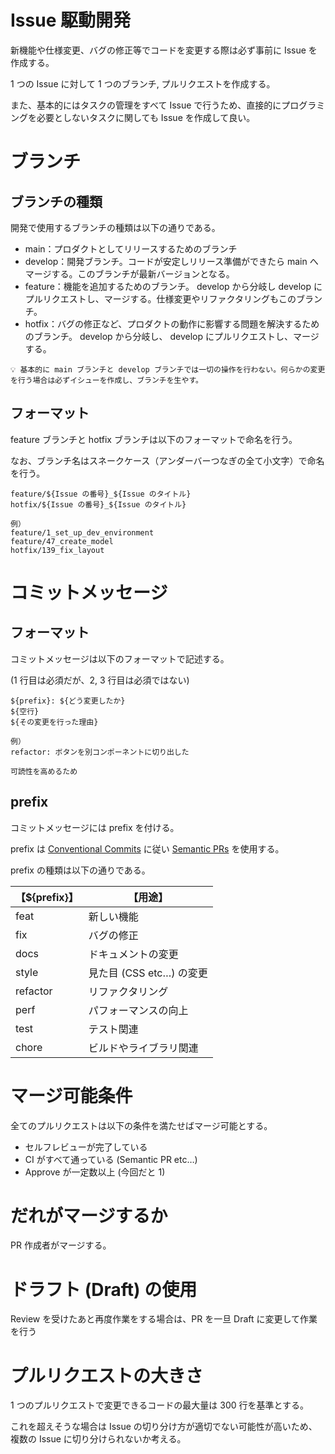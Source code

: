 # Issue 駆動開発

新機能や仕様変更、バグの修正等でコードを変更する際は必ず事前に Issue を作成する。

1 つの Issue に対して 1 つのブランチ, プルリクエストを作成する。

また、基本的にはタスクの管理をすべて Issue で行うため、直接的にプログラミングを必要としないタスクに関しても Issue を作成して良い。


# ブランチ

## ブランチの種類

開発で使用するブランチの種類は以下の通りである。

- main：プロダクトとしてリリースするためのブランチ
- develop：開発ブランチ。コードが安定しリリース準備ができたら main へマージする。このブランチが最新バージョンとなる。
- feature：機能を追加するためのブランチ。 develop から分岐し develop にプルリクエストし、マージする。仕様変更やリファクタリングもこのブランチ。
- hotfix：バグの修正など、プロダクトの動作に影響する問題を解決するためのブランチ。 develop から分岐し、 develop にプルリクエストし、マージする。

```
💡 基本的に main ブランチと develop ブランチでは一切の操作を行わない。何らかの変更を行う場合は必ずイシューを作成し、ブランチを生やす。
```

## フォーマット

feature ブランチと hotfix ブランチは以下のフォーマットで命名を行う。

なお、ブランチ名はスネークケース（アンダーバーつなぎの全て小文字）で命名を行う。

```
feature/${Issue の番号}_${Issue のタイトル}
hotfix/${Issue の番号}_${Issue のタイトル}
```

```
例）
feature/1_set_up_dev_environment
feature/47_create_model
hotfix/139_fix_layout
```

# コミットメッセージ

## フォーマット

コミットメッセージは以下のフォーマットで記述する。

(1 行目は必須だが、2, 3 行目は必須ではない)

```tsx
${prefix}: ${どう変更したか}
${空行}
${その変更を行った理由}
```

```
例）
refactor: ボタンを別コンポーネントに切り出した

可読性を高めるため
```

## prefix

コミットメッセージには prefix を付ける。

prefix は [Conventional Commits](https://www.conventionalcommits.org/en/v1.0.0/) に従い [Semantic PRs](https://github.com/apps/semantic-prs) を使用する。

prefix の種類は以下の通りである。

| 【${prefix}】 | 【用途】                 |
| ------------- | ------------------------ |
| feat          | 新しい機能               |
| fix           | バグの修正               |
| docs          | ドキュメントの変更       |
| style         | 見た目 (CSS etc…) の変更 |
| refactor      | リファクタリング         |
| perf          | パフォーマンスの向上     |
| test          | テスト関連               |
| chore         | ビルドやライブラリ関連   |

# マージ可能条件

全てのプルリクエストは以下の条件を満たせばマージ可能とする。

- セルフレビューが完了している
- CI がすべて通っている (Semantic PR etc…)
- Approve が一定数以上 (今回だと 1)

# だれがマージするか

PR 作成者がマージする。

# ドラフト (Draft) の使用

Review を受けたあと再度作業をする場合は、PR を一旦 Draft に変更して作業を行う

# プルリクエストの大きさ

1 つのプルリクエストで変更できるコードの最大量は 300 行を基準とする。

これを超えそうな場合は Issue の切り分け方が適切でない可能性が高いため、複数の Issue に切り分けられないか考える。
